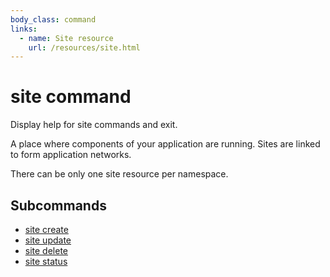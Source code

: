 ```yaml
---
body_class: command
links:
  - name: Site resource
    url: /resources/site.html
---
```


# site command

<section>

Display help for site commands and exit.

A place where components of your application are running.
Sites are linked to form application networks.

There can be only one site resource per namespace.

</section>

<section>

## Subcommands

- [site create]({{site_prefix}}/commands/site-create.html)
- [site update]({{site_prefix}}/commands/site-update.html)
- [site delete]({{site_prefix}}/commands/site-delete.html)
- [site status]({{site_prefix}}/commands/site-status.html)
</section>
